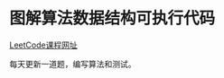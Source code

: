 # 图解算法数据结构可执行代码

[LeetCode课程网址](https://leetcode-cn.com/leetbook/detail/illustration-of-algorithm/)

每天更新一道题，编写算法和测试。
